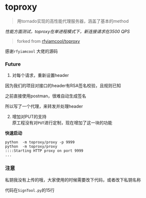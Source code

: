 # toproxy

> 用tornado实现的高性能代理服务器，涵盖了基本的method

*性能方面测试，toproxy在单进程模式下，新连接请求在3500 QPS*

> forked from [rfyiamcool/toproxy](https://github.com/rfyiamcool/toproxy)

感谢`rfyiamcool` 大佬的源码


### Future

1. 对每个请求，重新设置header  

因为我们的项目对接口的header有RSA签名校验，且规则已知

之前直接使用postman，很难自动生成签名

所以写了一个代理，来转发并处理header

2. 增加对PUT的支持  
原工程没有对`PUT`进行定制，现在增加了这一块的功能



**快速启动**

```
python  -m toproxy/proxy -p 9999 
python  -m toproxy/proxy
::::Starting HTTP proxy on port 9999
...
```


### 注意
私钥我没有上传的哦，大家使用的时候需要改下代码，或者改下私钥名称

代码在`SignTool.py`的15行